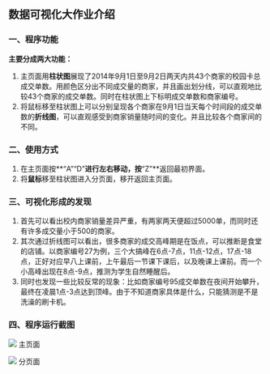 ## 数据可视化大作业介绍
### 一、程序功能
**主要分成两大功能：**
1. 主页面用**柱状图**展现了2014年9月1日至9月2日两天内共43个商家的校园卡总成交单数。用颜色区分出不同成交量的商家，并且画出划分线，可以直观地比较43个商家的成交单数。同时在柱状图上下标明成交单数和商家编号。
2. 将鼠标移至柱状图上可以分别呈现各个商家在9月1日当天每个时间段的成交单数的**折线图**，可以直观感受到商家销量随时间的变化。并且比较各个商家间的不同。
### 二、使用方式
1. 在主页面按**“A”“D”**进行左右移动，按**“Z”**返回最初界面。
2. 将**鼠标**移至柱状图进入分页面，移开返回主页面。
### 三、可视化形成的发现
1. 首先可以看出校内商家销量差异严重，有两家两天便超过5000单，而同时还有许多成交量小于500的商家。
2. 其次通过折线图可以看出，很多商家的成交高峰期是在饭点，可以推断是食堂的店铺。以商家编号27为例，三个大搞峰在6点-7点，11点-12点，17点-18点，正好对应早八上课前，上午最后一节课下课后，以及晚课上课前。而一个小高峰出现在8点-9点，推测为学生自然睡醒后。
3. 同时也发现一些比较反常的现象：比如商家编号95成交单数在夜间开始攀升，最终在凌晨1点-3点达到顶峰。由于不知道商家具体是什么，只能猜测是不是洗澡的刷卡机。
### 四、程序运行截图


![](&&&SFLOCALFILEPATH&&&467E51C6-3543-40E7-B2FD-05D3563F135F.png)
主页面

![](&&&SFLOCALFILEPATH&&&4519FD7F-6C06-45E6-B8E7-BF8307EF27D0.png)
分页面
